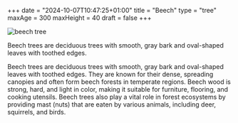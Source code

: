 +++
date = "2024-10-07T10:47:25+01:00"
title = "Beech"
type = "tree"
maxAge = 300
maxHeight = 40
draft = false
+++

![beech tree](/images/beech.jpg?width=300 "A beech tree")

Beech trees are deciduous trees with smooth, gray bark and oval-shaped leaves with toothed edges.

<!--more-->

Beech trees are deciduous trees with smooth, gray bark and oval-shaped leaves with toothed edges. They are known for their dense, spreading canopies and often form beech forests in temperate regions. Beech wood is strong, hard, and light in color, making it suitable for furniture, flooring, and cooking utensils. Beech trees also play a vital role in forest ecosystems by providing mast (nuts) that are eaten by various animals, including deer, squirrels, and birds.

<!-- https://gohugo.io/content-management/markdown-attributes/ -->
